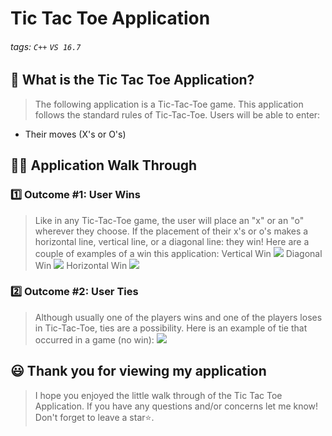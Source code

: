 # Tic Tac Toe Application

###### tags: `C++` `VS 16.7`


## 📝 What is the Tic Tac Toe Application?
> The following application is a Tic-Tac-Toe game. This application follows the standard rules of Tic-Tac-Toe. Users will be able to enter:
-  Their moves (X's or O's)

## 👩‍🏫 Application Walk Through
### 1️⃣ Outcome #1: User Wins ###
> Like in any Tic-Tac-Toe game, the user will place an "x" or an "o" wherever they choose. If the placement of their x's or o's makes a horizontal line, vertical line, or a diagonal line: they win! Here are a couple of examples of a win this application:
> Vertical Win
> ![](https://i.imgur.com/yKtTyMU.png)
> Diagonal Win
> ![](https://i.imgur.com/DNGBdgC.png)
> Horizontal Win
> ![](https://i.imgur.com/m96fFbt.png)


### 2️⃣ Outcome #2: User Ties ###
> Although usually one of the players wins and one of the players loses in Tic-Tac-Toe, ties are a possibility. Here is an example of tie that occurred in a game (no win):
> ![](https://i.imgur.com/8xXM4mq.png)


## 😃 Thank you for viewing my application ##
> I hope you enjoyed the little walk through of the Tic Tac Toe Application. If you have any questions and/or concerns let me know! Don't forget to leave a star⭐️.
